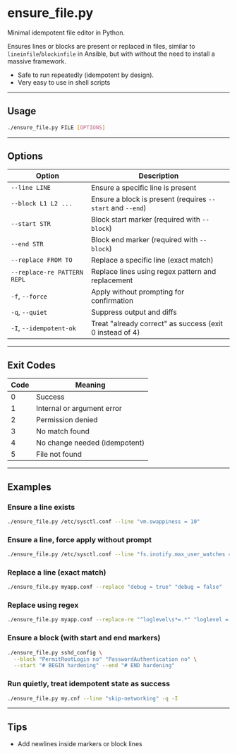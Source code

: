 # ensure_file.py

Minimal idempotent file editor in Python.

Ensures lines or blocks are present or replaced in files, similar to `lineinfile`/`blockinfile` in Ansible, but with without the need to install a massive framework.

- Safe to run repeatedly (idempotent by design).
- Very easy to use in shell scripts

---

## Usage

```bash
./ensure_file.py FILE [OPTIONS]
```

---

## Options

| Option                      | Description                                                |
|-----------------------------|------------------------------------------------------------|
| `--line LINE`              | Ensure a specific line is present                          |
| `--block L1 L2 ...`        | Ensure a block is present (requires `--start` and `--end`) |
| `--start STR`              | Block start marker (required with `--block`)               |
| `--end STR`                | Block end marker (required with `--block`)                 |
| `--replace FROM TO`        | Replace a specific line (exact match)                      |
| `--replace-re PATTERN REPL`| Replace lines using regex pattern and replacement          |
| `-f`, `--force`            | Apply without prompting for confirmation                   |
| `-q`, `--quiet`            | Suppress output and diffs                                  |
| `-I`, `--idempotent-ok`    | Treat "already correct" as success (exit 0 instead of 4)   |

---

## Exit Codes

| Code | Meaning                        |
|------|--------------------------------|
| 0    | Success                        |
| 1    | Internal or argument error     |
| 2    | Permission denied              |
| 3    | No match found                 |
| 4    | No change needed (idempotent)  |
| 5    | File not found                 |

---

## Examples

### Ensure a line exists

```bash
./ensure_file.py /etc/sysctl.conf --line "vm.swappiness = 10"
```

### Ensure a line, force apply without prompt

```bash
./ensure_file.py /etc/sysctl.conf --line "fs.inotify.max_user_watches = 524288" -f
```

### Replace a line (exact match)

```bash
./ensure_file.py myapp.conf --replace "debug = true" "debug = false"
```

### Replace using regex

```bash
./ensure_file.py myapp.conf --replace-re "^loglevel\s*=.*" "loglevel = warning"
```

### Ensure a block (with start and end markers)

```bash
./ensure_file.py sshd_config \
  --block "PermitRootLogin no" "PasswordAuthentication no" \
  --start "# BEGIN hardening" --end "# END hardening"
```

### Run quietly, treat idempotent state as success

```bash
./ensure_file.py my.cnf --line "skip-networking" -q -I
```

---

## Tips

- Add newlines inside markers or block lines 
